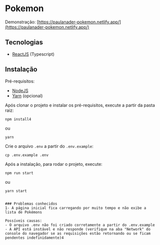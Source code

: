 # Pokemon

Demonstração: [https://paulanader-pokemon.netlify.app/](https://paulanader-pokemon.netlify.app/)

## Tecnologias

- [ReactJS](https://reactjs.org) (Typescript)

## Instalação

Pré-requisitos:

-   [NodeJS](https://nodejs.org/)
-   [Yarn](https://yarnpkg.com/) (opcional)

Após clonar o projeto e instalar os pré-requisitos, execute a partir da pasta raiz:
```
npm install4
```
ou
```
yarn
```

Crie o arquivo `.env` a partir do `.env.example`:
```
cp .env.example .env
```

Após a instalação, para rodar o projeto, execute:
```
npm run start
```
ou
```
yarn start


### Problemas conhecidos
1- A página inicial fica carregando por muito tempo e não exibe a lista de Pokémons

Possíveis causas:
- O arquivo .env não foi criado corretamente a partir do .env.example
- A API está instável e não responde (verifique na aba "Network" do console do navegador se as requisições estão retornando ou se ficam pendentes indefinidamente)4

